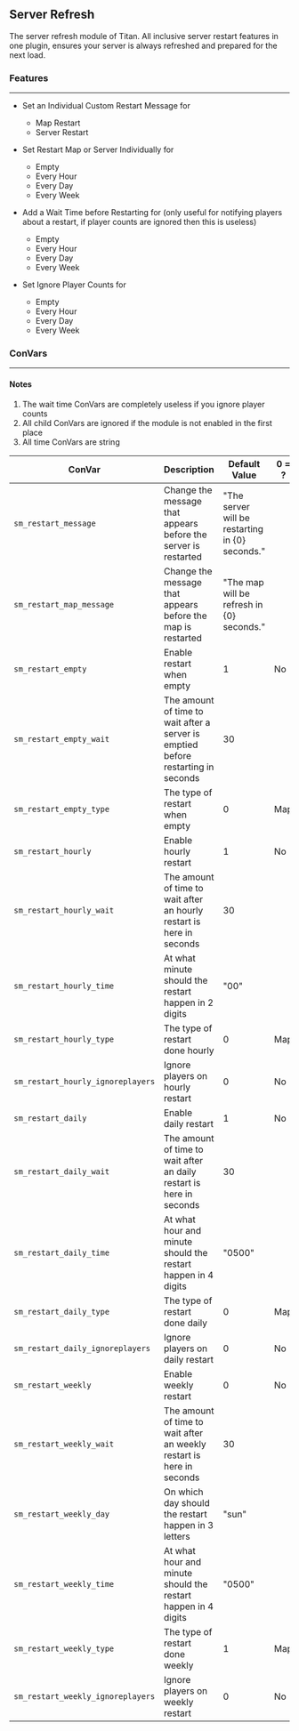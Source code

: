Server Refresh
---
The server refresh module of Titan. All inclusive server restart features in one plugin, ensures your server is always refreshed and prepared for the next load.

### Features
---
- Set an Individual Custom Restart Message for
  - Map Restart
  - Server Restart
  
- Set Restart Map or Server Individually for
  - Empty
  - Every Hour
  - Every Day
  - Every Week
  
- Add a Wait Time before Restarting for (only useful for notifying players about a restart, if player counts are ignored then this is useless)
  - Empty
  - Every Hour
  - Every Day
  - Every Week
  
- Set Ignore Player Counts for
  - Empty
  - Every Hour
  - Every Day
  - Every Week
  
### ConVars
---
#### Notes
1. The wait time ConVars are completely useless if you ignore player counts
2. All child ConVars are ignored if the module is not enabled in the first place
3. All time ConVars are string

| ConVar | Description | Default Value | 0 = ? | 1 = ? | Minimum Value | Max Value |
|-----------------------------------|-----------------------------------------------------------------------------------|-------------------------------------------------|-------|--------|---------------|-----------|
| `sm_restart_message` | Change the message that appears before the server is restarted | "The server will be restarting in {0} seconds." |  |  |  |  |
| `sm_restart_map_message` | Change the message that appears before the map is restarted | "The map will be refresh in {0} seconds." |  |  |  |  |
| `sm_restart_empty` | Enable restart when empty | 1 | No | Yes |  |  |
| `sm_restart_empty_wait` | The amount of time to wait after a server is emptied before restarting in seconds | 30 |  |  |  |  |
| `sm_restart_empty_type` | The type of restart when empty | 0 | Map | Server |  |  |
| `sm_restart_hourly` | Enable hourly restart | 1 | No | Yes |  |  |
| `sm_restart_hourly_wait` | The amount of time to wait after an hourly restart is here in seconds | 30 |  |  |  |  |
| `sm_restart_hourly_time` | At what minute should the restart happen in 2 digits | "00" |  |  | 00 | 60 |
| `sm_restart_hourly_type` | The type of restart done hourly | 0 | Map | Server |  |  |
| `sm_restart_hourly_ignoreplayers` | Ignore players on hourly restart | 0 | No | Yes |  |  |
| `sm_restart_daily` | Enable daily restart | 1 | No | Yes |  |  |
| `sm_restart_daily_wait` | The amount of time to wait after an daily restart is here in seconds | 30 |  |  |  |  |
| `sm_restart_daily_time` | At what hour and minute should the restart happen in 4 digits | "0500" |  |  | "0000" | "2359" |
| `sm_restart_daily_type` | The type of restart done daily | 0 | Map | Server |  |  |
| `sm_restart_daily_ignoreplayers` | Ignore players on daily restart | 0 | No | Yes |  |  |
| `sm_restart_weekly` | Enable weekly restart | 0 | No | Yes |  |  |
| `sm_restart_weekly_wait` | The amount of time to wait after an weekly restart is here in seconds | 30 |  |  |  |  |
| `sm_restart_weekly_day` | On which day should the restart happen in 3 letters | "sun" |  |  |  |  |
| `sm_restart_weekly_time` | At what hour and minute should the restart happen in 4 digits | "0500" |  |  | "0000" | "2359" |
| `sm_restart_weekly_type` | The type of restart done weekly | 1 | Map | Server |  |  |
| `sm_restart_weekly_ignoreplayers` | Ignore players on weekly restart | 0 | No | Yes |  |  |
